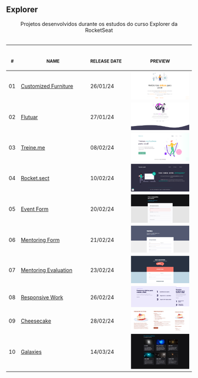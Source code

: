## Explorer

<p align="center">
    Projetos desenvolvidos durante os estudos do curso Explorer da RocketSeat <br>
    <br><table>
    <thead>
        <tr>
            <th align="center">
                <img width="20" height="1"> 
                <p>
                    <small>#</small>
                </p>
            </th>
            <th align="center">
                <img width="300" height="1"> 
                <p> 
                    <small>
                        NAME
                    </small>
                </p>
            </th>
            <th align="left">
                <img width="140" height="1">
                <p align="left"> 
                    <small>
                    RELEASE DATE
                    </small>
                </p>
            </th>
            <th align="center">
                <img width="201" height="1">
                <p align="center"> 
                    <small>
                    PREVIEW
                    </small>
                </p>
            </th>
        </tr>
    </thead>
  <tbody>
      <tr>
        <td>01</td>
        <td><a href="01-customized-furniture">Customized Furniture </a></td>
        <td>26/01/24<td>
        <a href="01-customized-furniture"><img width="300px" src="01-customized-furniture/.github/preview.png" /></a>
      </tr>
      <tr>
        <td>02</td>
        <td><a href="02-flutuar">Flutuar</a></td>
        <td>27/01/24<td>
        <a href="02-flutuar"><img width="300px" src="02-flutuar/.github/preview.png" /></a>
      </tr>
      <tr>
        <td>03</td>
        <td><a href="03-treineme">Treine.me</a></td>
        <td>08/02/24<td>
        <a href="03-treineme"><img width="300px" src="03-treineme/.github/preview.png" /></a>
      </tr>
      <tr>
        <td>04</td>
        <td><a href="04-rocketsect">Rocket.sect</a></td>
        <td>10/02/24<td>
        <a href="04-rocketsect"><img width="300px" src="04-rocketsect/.github/preview.png" /></a>
      </tr>
      <tr>
        <td>05</td>
        <td><a href="05-event-form">Event Form</a></td>
        <td>20/02/24<td>
        <a href="05-event-form"><img width="300px" src="05-event-form/.github/preview.png" /></a>
      </tr>
      <tr>
        <td>06</td>
        <td><a href="06-mentoring-form">Mentoring Form</a></td>
        <td>21/02/24<td>
        <a href="06-mentoring-form"><img width="300px" src="06-mentoring-form/.github/preview.png" /></a>
      </tr>
      <tr>
        <td>07</td>
        <td><a href="07-mentoring-evaluation">Mentoring Evaluation</a></td>
        <td>23/02/24<td>
        <a href="07-mentoring-evaluation"><img width="300px" src="07-mentoring-evaluation/.github/preview.png" /></a>
      </tr>
      <tr>
        <td>08</td>
        <td><a href="08-responsive-work">Responsive Work</a></td>
        <td>26/02/24<td>
        <a href="08-responsive-work"><img width="300px" src="08-responsive-work/.github/preview.png" /></a>
      </tr>
      <tr>
        <td>09</td>
        <td><a href="09-cheesecake">Cheesecake</a></td>
        <td>28/02/24<td>
        <a href="09-cheesecake"><img width="300px" src="09-cheesecake/.github/preview.png" /></a>
      </tr>
      <tr>
        <td>10</td>
        <td><a href="10-galaxies">Galaxies</a></td>
        <td>14/03/24<td>
        <a href="10-galaxies"><img width="300px" src="10-galaxies/.github/preview.png" /></a>
      </tr>
    </tbody>
</table></p>
